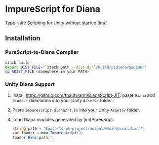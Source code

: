 # ImpureScript for Diana

Type-safe Scripting for Unity without startup time.

## Installation


### PureScript-to-Diana Compiler

```bash
stack build
export DIST_FILE="`stack path --dist-dir`/build/psdiana/psdiana"
cp $DIST_FILE <somewhere in your PATH>
```

### Unity Diana Support


1. Install https://github.com/thautwarm/DianaScript-JIT:  paste `Diana` and `Diana.*` directories into your Unity `Assets/` folder.

2. Paste `impurescript-diana/rt.cs` into your Unity `Assets/` folder.

3. Load Diana modules generated by (im)PuresSript:

    ```c#
    string path = "$path-to-ps-project/output/Main/@main.diana";
    var loader = new Impurescript();
    loader.Exec(path)；
    ```

